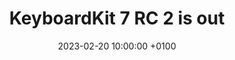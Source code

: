 ---
title:  KeyboardKit 7 RC 2 is out
date:   2023-02-20 10:00:00 +0100

tags:   releases

image:  /assets/headers/icon.png

release: https://github.com/KeyboardKit/KeyboardKit/releases/tag/7.0-rc2

tweet:  https://twitter.com/GetKeyboardKit/status/1626337838382866437?s=20
toot:   https://mastodon.social/@danielsaidi/109876618450642984

redirect_to: https://keyboardkit.com/blog/2023/02/20/keyboardkit-7-rc2
---